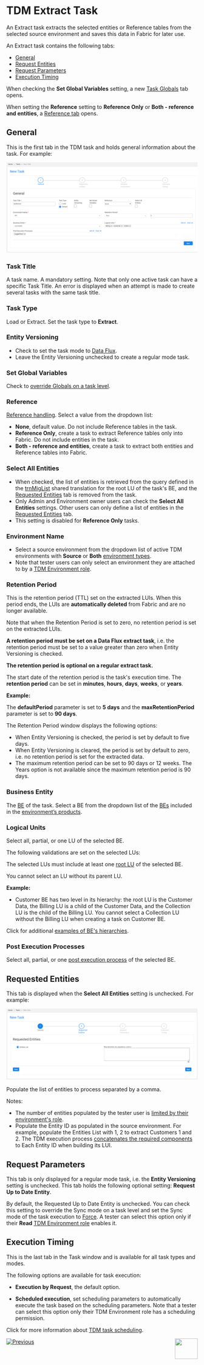 # TDM Extract Task

An Extract task extracts the selected entities or Reference tables from the selected source environment and saves this data in Fabric for later use.

An Extract task contains the following tabs:

- [General](#general)
- [Request Entities](#requested-entities)
- [Request Parameters](#request-parameters)
- [Execution Timing](#execution-timing)

When checking the **Set Global Variables** setting, a new [Task Globals](23_task_globals_tab.md) tab opens.

When setting the **Reference** setting to **Reference Only** or **Both - reference and entities**, a [Reference tab](24_task_reference_tab.md) opens.

## General

This is the first tab in the TDM task and holds general information about the task. For example:

![general tab](images/extract_task_general_tab.png)

### Task Title

A task name. A mandatory setting. Note that only one active task can have a specific Task Title. An error is displayed when an attempt is made to create several tasks with the same task title.

### Task Type

Load or Extract. Set the task type to **Extract**.

### Entity Versioning

- Check to set the task mode to [Data Flux](15_data_flux_task.md). 
- Leave the Entity Versioning unchecked to create a regular mode task.

### Set Global Variables 

Check to [override Globals on a task level](23_task_globals_tab.md).

### Reference 

[Reference handling](24_task_reference_tab.md). Select a value from the dropdown list:

- **None**, default value. Do not include Reference tables in the task.
- **Reference Only**, create a task to extract Reference tables only into Fabric. Do not include entities in the task.
- **Both - reference and entities**, create a task to extract both entities and Reference tables into Fabric.

### Select All Entities 

- When checked, the list of entities is retrieved from the query defined in the [trnMigList](/articles/TDM/tdm_implementation/04_fabric_tdm_library.md#trnmigratelist) shared translation for the root LU of the task's BE, and the [Requested Entities](#requested-entities) tab is removed from the task.
- Only Admin and Environment owner users can check the **Select All Entities** settings. Other users can only define a list of entities in the [Requested Entities](#requested-entities) tab.
- This setting is disabled for **Reference Only** tasks.

### Environment Name

- Select a source environment from the dropdown list of active TDM environments with **Source** or **Both** [environment types](08_environment_window_general_information.md#environment-type). 
- Note that tester users can only select an environment they are attached to by a [TDM Environment role](10_environment_roles_tab.md).

### Retention Period

This is the retention period (TTL) set on the extracted LUIs. When this period ends, the LUIs are **automatically deleted** from Fabric and are no longer available. 

Note that when the Retention Period is set to zero, no retention period is set on the extracted LUIs.

**A retention period must be set on a Data Flux extract task**, i.e. the retention period must be set to a value greater than zero when Entity Versioning is checked.

**The retention period is optional on a regular extract task.**

The start date of the retention period is the task's execution time. The **retention period** can be set in **minutes**, **hours**, **days**, **weeks**, or **years**.

**Example:** 

The **defaultPeriod** parameter is set to **5 days** and the **maxRetentionPeriod** parameter is set to **90 days**.

The Retention Period window displays the following options:
- When Entity Versioning is checked, the period is set by default to five days.
- When Entity Versioning is cleared, the period is set by default to zero, i.e. no retention period is set for the extracted data. 
- The maximum retention period can be set to 90 days or 12 weeks.  The Years option is not available since the maximum retention period is 90 days.

### Business Entity

The [BE](04_tdm_gui_business_entity_window.md) of the task. Select a BE from the dropdown list of the [BEs](05_tdm_gui_product_window.md#be-and-lu-product-relationship) included in the [environment’s products](11_environment_products_tab.md). 

### Logical Units

Select all, partial, or one LU of the selected BE. 

The following validations are set on the selected LUs:

The selected LUs must include at least one [root LU](/articles/TDM/tdm_overview/03_business_entity_overview.md#root-lu) of the selected BE. 

You cannot select an LU without its parent LU. 

**Example:**

- Customer BE has two level in its hierarchy: the  root LU is the Customer Data, the Billing LU is a child of the Customer Data, and the Collection LU is the child of the Billing LU. You cannot select a Collection LU without the Billing LU when creating a task on Customer BE.

Click for additional [examples of BE's hierarchies](/articles/TDM/tdm_overview/03_business_entity_overview.md).

### Post Execution Processes

Select all, partial, or one [post execution process](04_tdm_gui_business_entity_window.md#post-execution-processes-tab) of the selected BE.

## Requested Entities

This tab is displayed when the **Select All Entities** setting is unchecked. For example:

![requested entities](images/extract_task_requested_entities_tab.png)

Populate the list of entities to process separated by a comma. 

Notes:

- The number of entities populated by the tester user is [limited by their environment's role](10_environment_roles_tab.md#read-and-write-and-number-of-entities). 
- Populate the Entity ID as populated in the source environment. For example, populate the Entities List with 1, 2 to extract Customers 1 and 2. The TDM execution process  [concatenates the required components](/articles/TDM/tdm_implementation/01_tdm_set_instance_per_env_and_version.md) to Each Entity ID when building its LUI.

## Request Parameters

This tab is only displayed for a regular mode task, i.e. the **Entity Versioning** setting is unchecked.  This tab holds the following optional setting: **Request Up to Date Entity**. 

By default, the Requested Up to Date Entity is unchecked. You can check this setting to override the Sync mode on a task level and set the Sync mode of the task execution to [Force](/articles/14_sync_LU_instance/02_sync_modes.md). A tester can select this option only if their **Read** [TDM Environment role](10_environment_roles_tab.md#role-permissions) enables it.

## Execution Timing

This is the last tab in the Task window and is available for all task types and modes.

The following options are available for task execution:

- **Execution by Request**, the default option.

- **Scheduled execution**, set scheduling parameters to automatically execute the task based on the scheduling parameters. Note that a tester can select this option only their  TDM Environment role has a scheduling permission.

Click for more information about [TDM task scheduling](22_task_execution_timing_tab.md).



 [![Previous](/articles/images/Previous.png)](15_data_flux_task.md)[<img align="right" width="60" height="54" src="/articles/images/Next.png">](17_load_task_regular_mode.md)

